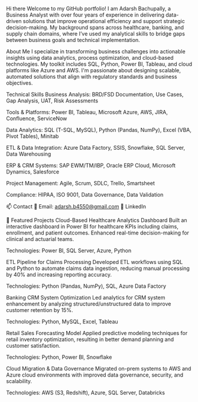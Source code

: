 Hi there
Welcome to my GitHub portfolio! I am Adarsh Bachupally, a Business Analyst with over four years of experience in delivering data-driven solutions that improve operational efficiency and support strategic decision-making. My background spans across healthcare, banking, and supply chain domains, where I’ve used my analytical skills to bridge gaps between business goals and technical implementation.

About Me
I specialize in transforming business challenges into actionable insights using data analytics, process optimization, and cloud-based technologies. My toolkit includes SQL, Python, Power BI, Tableau, and cloud platforms like Azure and AWS. I'm passionate about designing scalable, automated solutions that align with regulatory standards and business objectives.

Technical Skills
Business Analysis: BRD/FSD Documentation, Use Cases, Gap Analysis, UAT, Risk Assessments

Tools & Platforms: Power BI, Tableau, Microsoft Azure, AWS, JIRA, Confluence, ServiceNow

Data Analytics: SQL (T-SQL, MySQL), Python (Pandas, NumPy), Excel (VBA, Pivot Tables), Minitab

ETL & Data Integration: Azure Data Factory, SSIS, Snowflake, SQL Server, Data Warehousing

ERP & CRM Systems: SAP EWM/TM/IBP, Oracle ERP Cloud, Microsoft Dynamics, Salesforce

Project Management: Agile, Scrum, SDLC, Trello, Smartsheet

Compliance: HIPAA, ISO 9001, Data Governance, Data Validation

📫 Contact
📧 Email: adarsh.b4550@gmail.com
🔗 LinkedIn

🚀 Featured Projects
Cloud-Based Healthcare Analytics Dashboard
Built an interactive dashboard in Power BI for healthcare KPIs including claims, enrollment, and patient outcomes. Enhanced real-time decision-making for clinical and actuarial teams.

Technologies: Power BI, SQL Server, Azure, Python

ETL Pipeline for Claims Processing
Developed ETL workflows using SQL and Python to automate claims data ingestion, reducing manual processing by 40% and increasing reporting accuracy.

Technologies: Python (Pandas, NumPy), SQL, Azure Data Factory

Banking CRM System Optimization
Led analytics for CRM system enhancement by analyzing structured/unstructured data to improve customer retention by 15%.

Technologies: Python, MySQL, Excel, Tableau

Retail Sales Forecasting Model
Applied predictive modeling techniques for retail inventory optimization, resulting in better demand planning and customer satisfaction.

Technologies: Python, Power BI, Snowflake

Cloud Migration & Data Governance
Migrated on-prem systems to AWS and Azure cloud environments with improved data governance, security, and scalability.

Technologies: AWS (S3, Redshift), Azure, SQL Server, Databricks
